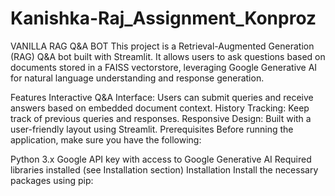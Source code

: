 # Kanishka-Raj_Assignment_Konproz


VANILLA RAG Q&A BOT
This project is a Retrieval-Augmented Generation (RAG) Q&A bot built with Streamlit. It allows users to ask questions based on documents stored in a FAISS vectorstore, leveraging Google Generative AI for natural language understanding and response generation.

Features
Interactive Q&A Interface: Users can submit queries and receive answers based on embedded document context.
History Tracking: Keep track of previous queries and responses.
Responsive Design: Built with a user-friendly layout using Streamlit.
Prerequisites
Before running the application, make sure you have the following:

Python 3.x
Google API key with access to Google Generative AI
Required libraries installed (see Installation section)
Installation
Install the necessary packages using pip:
